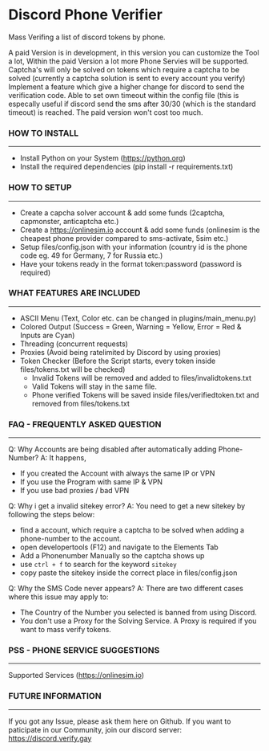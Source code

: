 # Discord Phone Verifier
Mass Verifing a list of discord tokens by phone.

A paid Version is in development, in this version you can customize the Tool a lot,
Within the paid Version a lot more Phone Servies will be supported.
Captcha's will only be solved on tokens which require a captcha to be solved (currently a captcha solution is sent to every account you verify)
Implement a feature which give a higher change for discord to send the verification code.
Able to set own timeout within the config file (this is especally useful if discord send the sms after 30/30 (which is the standard timeout) is reached.
The paid version won't cost too much.


### HOW TO INSTALL
------------------------------------
- Install Python on your System (https://python.org)
- Install the required dependencies (pip install -r requirements.txt)


### HOW TO SETUP
------------------------------------
- Create a capcha solver account & add some funds (2captcha, capmonster, anticaptcha etc.)
- Create a https://onlinesim.io account & add some funds (onlinesim is the cheapest phone provider compared to sms-activate, 5sim etc.)
- Setup files/config.json with your information (country id is the phone code eg. 49 for Germany, 7 for Russia etc.)
- Have your tokens ready in the format token:password (password is required)


### WHAT FEATURES ARE INCLUDED
------------------------------------
- ASCII Menu (Text, Color etc. can be changed in plugins/main_menu.py)
- Colored Output (Success = Green, Warning = Yellow, Error = Red & Inputs are Cyan)
- Threading (concurrent requests)
- Proxies (Avoid being ratelimited by Discord by using proxies)
- Token Checker (Before the Script starts, every token inside files/tokens.txt will be checked)
  - Invalid Tokens will be removed and added to files/invalidtokens.txt
  - Valid Tokens will stay in the same file. 
  - Phone verified Tokens will be saved inside files/verifiedtoken.txt and removed from files/tokens.txt


### FAQ - FREQUENTLY ASKED QUESTION
------------------------------------
Q: Why Accounts are being disabled after automatically adding Phone-Number?
A: It happens,
   - If you created the Account with always the same IP or VPN
   - If you use the Program with same IP & VPN
   - If you use bad proxies / bad VPN

Q: Why i get a invalid sitekey error?
A: You need to get a new sitekey by following the steps below:
   - find a account, which require a captcha to be solved when adding a phone-number to the account.
   - open developertools (F12)  and navigate to the Elements Tab
   - Add a Phonenumber Manually so the captcha shows up
   - use `ctrl + f` to search for the keyword `sitekey`
   - copy paste the sitekey inside the correct place in files/config.json

Q: Why the SMS Code never appears?
A: There are two different cases where this issue may apply to:
   - The Country of the Number you selected is banned from using Discord.
   - You don't use a Proxy for the Solving Service. A Proxy is required if you want to mass verify tokens.


### PSS - PHONE SERVICE SUGGESTIONS
------------------------------------
Supported Services (https://onlinesim.io)


### FUTURE INFORMATION
------------------------------------
If you got any Issue, please ask them here on Github.
If you want to paticipate in our Community, join our discord server: https://discord.verify.gay
